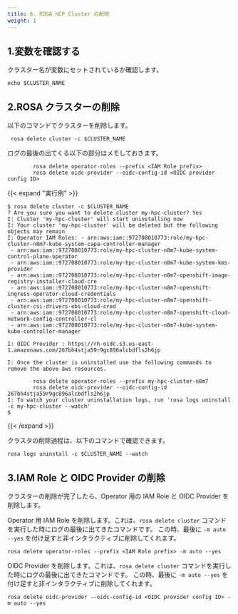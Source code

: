 ```yaml
---
title: 6. ROSA HCP Cluster の削除
weight: 1
---
```


## 1.変数を確認する

クラスター名が変数にセットされているか確認します。

```tpl
echo $CLUSTER_NAME
```

## 2.ROSA クラスターの削除

以下のコマンドでクラスターを削除します。

```tpl
 rosa delete cluster -c $CLUSTER_NAME
```

ログの最後の出てくる以下の部分はメモしておきます。
```tpl
        rosa delete operator-roles --prefix <IAM Role prefix>
        rosa delete oidc-provider --oidc-config-id <OIDC provider config ID>
```


{{< expand "実行例" >}}
```tpl
$ rosa delete cluster -c $CLUSTER_NAME
? Are you sure you want to delete cluster my-hpc-cluster? Yes
I: Cluster 'my-hpc-cluster' will start uninstalling now
I: Your cluster 'my-hpc-cluster' will be deleted but the following objects may remain
I: Operator IAM Roles: - arn:aws:iam::972708010773:role/my-hpc-cluster-n8m7-kube-system-capa-controller-manager
 - arn:aws:iam::972708010773:role/my-hpc-cluster-n8m7-kube-system-control-plane-operator
 - arn:aws:iam::972708010773:role/my-hpc-cluster-n8m7-kube-system-kms-provider
 - arn:aws:iam::972708010773:role/my-hpc-cluster-n8m7-openshift-image-registry-installer-cloud-cre
 - arn:aws:iam::972708010773:role/my-hpc-cluster-n8m7-openshift-ingress-operator-cloud-credentials
 - arn:aws:iam::972708010773:role/my-hpc-cluster-n8m7-openshift-cluster-csi-drivers-ebs-cloud-cred
 - arn:aws:iam::972708010773:role/my-hpc-cluster-n8m7-openshift-cloud-network-config-controller-cl
 - arn:aws:iam::972708010773:role/my-hpc-cluster-n8m7-kube-system-kube-controller-manager

I: OIDC Provider : https://rh-oidc.s3.us-east-1.amazonaws.com/267bh4stja59r9gc896alcbdfls2h6jp

I: Once the cluster is uninstalled use the following commands to remove the above aws resources.

        rosa delete operator-roles --prefix my-hpc-cluster-n8m7
        rosa delete oidc-provider --oidc-config-id 267bh4stja59r9gc896alcbdfls2h6jp
I: To watch your cluster uninstallation logs, run 'rosa logs uninstall -c my-hpc-cluster --watch'
$
```
{{< /expand >}}

クラスタの削除過程は、以下のコマンドで確認できます。

```tpl
rosa logs uninstall -c $CLUSTER_NAME --watch
```

## 3.IAM Role と OIDC Provider の削除

クラスターの削除が完了したら、Operator 用の IAM Role と OIDC Provider を削除します。

Operator 用 IAM Role を削除します。これは、`rosa delete cluster` コマンドを実行した時にログの最後に出てきたコマンドです。
この時、最後に `-m auto --yes` を付け足すと非インタラクティブに削除してくれます。

```tpl
rosa delete operator-roles --prefix <IAM Role prefix> -m auto --yes
```

OIDC Provider を削除します。これは、`rosa delete cluster` コマンドを実行した時にログの最後に出てきたコマンドです。
この時、最後に `-m auto --yes` を付け足すと非インタラクティブに削除してくれます。

```tpl
rosa delete oidc-provider --oidc-config-id <OIDC provider config ID> -m auto --yes
```

